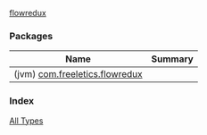 [flowredux](./index.md)

### Packages

| Name | Summary |
|---|---|
| (jvm) [com.freeletics.flowredux](com.freeletics.flowredux/index.md) |  |

### Index

[All Types](alltypes/index.md)